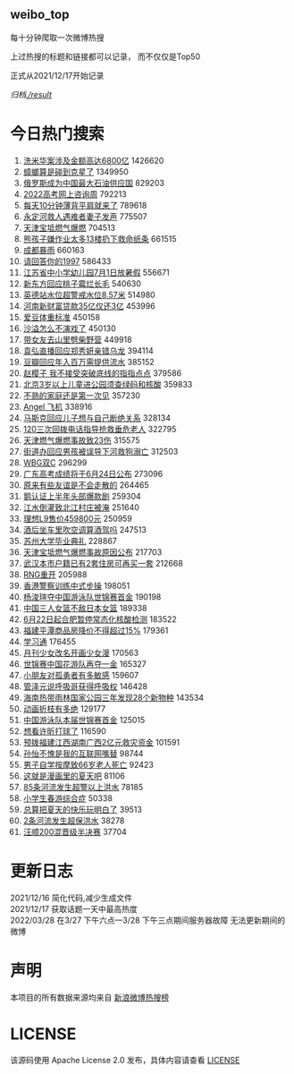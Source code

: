weibo_top  
---
每十分钟爬取一次微博热搜  

上过热搜的标题和链接都可以记录， 而不仅仅是Top50

正式从2021/12/17开始记录  

*归档[./result](./result/)*

# 今日热门搜索  
1. [洗米华案涉及金额高达6800亿](https://s.weibo.com//weibo?q=%23%E6%B4%97%E7%B1%B3%E5%8D%8E%E6%A1%88%E6%B6%89%E5%8F%8A%E9%87%91%E9%A2%9D%E9%AB%98%E8%BE%BE6800%E4%BA%BF%23&Refer=top) 1426620
2. [蟑螂算是碰到克星了](https://s.weibo.com//weibo?q=%23%E8%9F%91%E8%9E%82%E7%AE%97%E6%98%AF%E7%A2%B0%E5%88%B0%E5%85%8B%E6%98%9F%E4%BA%86%23&Refer=top) 1349950
3. [俄罗斯成为中国最大石油供应国](https://s.weibo.com//weibo?q=%23%E4%BF%84%E7%BD%97%E6%96%AF%E6%88%90%E4%B8%BA%E4%B8%AD%E5%9B%BD%E6%9C%80%E5%A4%A7%E7%9F%B3%E6%B2%B9%E4%BE%9B%E5%BA%94%E5%9B%BD%23&Refer=top) 829203
4. [2022高考网上咨询周](https://s.weibo.com//weibo?q=%232022%E9%AB%98%E8%80%83%E7%BD%91%E4%B8%8A%E5%92%A8%E8%AF%A2%E5%91%A8%23&Refer=top) 792213
5. [每天10分钟薄背平肩就来了](https://s.weibo.com//weibo?q=%23%E6%AF%8F%E5%A4%A910%E5%88%86%E9%92%9F%E8%96%84%E8%83%8C%E5%B9%B3%E8%82%A9%E5%B0%B1%E6%9D%A5%E4%BA%86%23&Refer=top) 789618
6. [永定河救人遇难者妻子发声](https://s.weibo.com//weibo?q=%23%E6%B0%B8%E5%AE%9A%E6%B2%B3%E6%95%91%E4%BA%BA%E9%81%87%E9%9A%BE%E8%80%85%E5%A6%BB%E5%AD%90%E5%8F%91%E5%A3%B0%23&Refer=top) 775507
7. [天津宝坻燃气爆燃](https://s.weibo.com//weibo?q=%23%E5%A4%A9%E6%B4%A5%E5%AE%9D%E5%9D%BB%E7%87%83%E6%B0%94%E7%88%86%E7%87%83%23&Refer=top) 704513
8. [熊孩子嫌作业太多13楼扔下救命纸条](https://s.weibo.com//weibo?q=%23%E7%86%8A%E5%AD%A9%E5%AD%90%E5%AB%8C%E4%BD%9C%E4%B8%9A%E5%A4%AA%E5%A4%9A13%E6%A5%BC%E6%89%94%E4%B8%8B%E6%95%91%E5%91%BD%E7%BA%B8%E6%9D%A1%23&Refer=top) 661515
9. [成都暴雨](https://s.weibo.com//weibo?q=%23%E6%88%90%E9%83%BD%E6%9A%B4%E9%9B%A8%23&Refer=top) 660163
10. [请回答你的1997](https://s.weibo.com//weibo?q=%23%E8%AF%B7%E5%9B%9E%E7%AD%94%E4%BD%A0%E7%9A%841997%23&Refer=top) 586433
11. [江苏省中小学幼儿园7月1日放暑假](https://s.weibo.com//weibo?q=%23%E6%B1%9F%E8%8B%8F%E7%9C%81%E4%B8%AD%E5%B0%8F%E5%AD%A6%E5%B9%BC%E5%84%BF%E5%9B%AD7%E6%9C%881%E6%97%A5%E6%94%BE%E6%9A%91%E5%81%87%23&Refer=top) 556671
12. [新东方回应桃子霉烂长毛](https://s.weibo.com//weibo?q=%23%E6%96%B0%E4%B8%9C%E6%96%B9%E5%9B%9E%E5%BA%94%E6%A1%83%E5%AD%90%E9%9C%89%E7%83%82%E9%95%BF%E6%AF%9B%23&Refer=top) 540630
13. [英德站水位超警戒水位8.57米](https://s.weibo.com//weibo?q=%23%E8%8B%B1%E5%BE%B7%E7%AB%99%E6%B0%B4%E4%BD%8D%E8%B6%85%E8%AD%A6%E6%88%92%E6%B0%B4%E4%BD%8D8.57%E7%B1%B3%23&Refer=top) 514980
14. [河南新财富贷款35亿仅还3亿](https://s.weibo.com//weibo?q=%23%E6%B2%B3%E5%8D%97%E6%96%B0%E8%B4%A2%E5%AF%8C%E8%B4%B7%E6%AC%BE35%E4%BA%BF%E4%BB%85%E8%BF%983%E4%BA%BF%23&Refer=top) 453996
15. [爱豆体重标准](https://s.weibo.com//weibo?q=%23%E7%88%B1%E8%B1%86%E4%BD%93%E9%87%8D%E6%A0%87%E5%87%86%23&Refer=top) 450158
16. [沙溢怎么不演戏了](https://s.weibo.com//weibo?q=%23%E6%B2%99%E6%BA%A2%E6%80%8E%E4%B9%88%E4%B8%8D%E6%BC%94%E6%88%8F%E4%BA%86%23&Refer=top) 450130
17. [带女友去山里劈柴野营](https://s.weibo.com//weibo?q=%23%E5%B8%A6%E5%A5%B3%E5%8F%8B%E5%8E%BB%E5%B1%B1%E9%87%8C%E5%8A%88%E6%9F%B4%E9%87%8E%E8%90%A5%23&Refer=top) 449918
18. [袁弘直播回应郑秀妍亲错乌龙](https://s.weibo.com//weibo?q=%23%E8%A2%81%E5%BC%98%E7%9B%B4%E6%92%AD%E5%9B%9E%E5%BA%94%E9%83%91%E7%A7%80%E5%A6%8D%E4%BA%B2%E9%94%99%E4%B9%8C%E9%BE%99%23&Refer=top) 394114
19. [豆瓣回应年入百万需提供流水](https://s.weibo.com//weibo?q=%23%E8%B1%86%E7%93%A3%E5%9B%9E%E5%BA%94%E5%B9%B4%E5%85%A5%E7%99%BE%E4%B8%87%E9%9C%80%E6%8F%90%E4%BE%9B%E6%B5%81%E6%B0%B4%23&Refer=top) 385152
20. [赵樱子 我不接受突破底线的指指点点](https://s.weibo.com//weibo?q=%E8%B5%B5%E6%A8%B1%E5%AD%90%20%E6%88%91%E4%B8%8D%E6%8E%A5%E5%8F%97%E7%AA%81%E7%A0%B4%E5%BA%95%E7%BA%BF%E7%9A%84%E6%8C%87%E6%8C%87%E7%82%B9%E7%82%B9&Refer=top) 379586
21. [北京3岁以上儿童进公园须查绿码和核酸](https://s.weibo.com//weibo?q=%23%E5%8C%97%E4%BA%AC3%E5%B2%81%E4%BB%A5%E4%B8%8A%E5%84%BF%E7%AB%A5%E8%BF%9B%E5%85%AC%E5%9B%AD%E9%A1%BB%E6%9F%A5%E7%BB%BF%E7%A0%81%E5%92%8C%E6%A0%B8%E9%85%B8%23&Refer=top) 359833
22. [不熟的家庭还是第一次见](https://s.weibo.com//weibo?q=%23%E4%B8%8D%E7%86%9F%E7%9A%84%E5%AE%B6%E5%BA%AD%E8%BF%98%E6%98%AF%E7%AC%AC%E4%B8%80%E6%AC%A1%E8%A7%81%23&Refer=top) 357230
23. [Angel 飞机](https://s.weibo.com//weibo?q=Angel%20%E9%A3%9E%E6%9C%BA&Refer=top) 338916
24. [马斯克回应儿子想与自己断绝关系](https://s.weibo.com//weibo?q=%23%E9%A9%AC%E6%96%AF%E5%85%8B%E5%9B%9E%E5%BA%94%E5%84%BF%E5%AD%90%E6%83%B3%E4%B8%8E%E8%87%AA%E5%B7%B1%E6%96%AD%E7%BB%9D%E5%85%B3%E7%B3%BB%23&Refer=top) 328134
25. [120三次回拨电话指导抢救垂危老人](https://s.weibo.com//weibo?q=%23120%E4%B8%89%E6%AC%A1%E5%9B%9E%E6%8B%A8%E7%94%B5%E8%AF%9D%E6%8C%87%E5%AF%BC%E6%8A%A2%E6%95%91%E5%9E%82%E5%8D%B1%E8%80%81%E4%BA%BA%23&Refer=top) 322795
26. [天津燃气爆燃事故致23伤](https://s.weibo.com//weibo?q=%23%E5%A4%A9%E6%B4%A5%E7%87%83%E6%B0%94%E7%88%86%E7%87%83%E4%BA%8B%E6%95%85%E8%87%B423%E4%BC%A4%23&Refer=top) 315575
27. [街道办回应男孩被误导下河救狗溺亡](https://s.weibo.com//weibo?q=%23%E8%A1%97%E9%81%93%E5%8A%9E%E5%9B%9E%E5%BA%94%E7%94%B7%E5%AD%A9%E8%A2%AB%E8%AF%AF%E5%AF%BC%E4%B8%8B%E6%B2%B3%E6%95%91%E7%8B%97%E6%BA%BA%E4%BA%A1%23&Refer=top) 312503
28. [WBG双C](https://s.weibo.com//weibo?q=WBG%E5%8F%8CC&Refer=top) 296299
29. [广东高考成绩将于6月24日公布](https://s.weibo.com//weibo?q=%23%E5%B9%BF%E4%B8%9C%E9%AB%98%E8%80%83%E6%88%90%E7%BB%A9%E5%B0%86%E4%BA%8E6%E6%9C%8824%E6%97%A5%E5%85%AC%E5%B8%83%23&Refer=top) 273096
30. [原来有些友谊是不会走散的](https://s.weibo.com//weibo?q=%23%E5%8E%9F%E6%9D%A5%E6%9C%89%E4%BA%9B%E5%8F%8B%E8%B0%8A%E6%98%AF%E4%B8%8D%E4%BC%9A%E8%B5%B0%E6%95%A3%E7%9A%84%23&Refer=top) 264465
31. [鹅认证上半年头部爆款剧](https://s.weibo.com//weibo?q=%23%E9%B9%85%E8%AE%A4%E8%AF%81%E4%B8%8A%E5%8D%8A%E5%B9%B4%E5%A4%B4%E9%83%A8%E7%88%86%E6%AC%BE%E5%89%A7%23&Refer=top) 259304
32. [江水倒灌致北江村庄被淹](https://s.weibo.com//weibo?q=%23%E6%B1%9F%E6%B0%B4%E5%80%92%E7%81%8C%E8%87%B4%E5%8C%97%E6%B1%9F%E6%9D%91%E5%BA%84%E8%A2%AB%E6%B7%B9%23&Refer=top) 251640
33. [理想L9售价459800元](https://s.weibo.com//weibo?q=%23%E7%90%86%E6%83%B3L9%E5%94%AE%E4%BB%B7459800%E5%85%83%23&Refer=top) 250959
34. [酒后坐车里吹空调算酒驾吗](https://s.weibo.com//weibo?q=%23%E9%85%92%E5%90%8E%E5%9D%90%E8%BD%A6%E9%87%8C%E5%90%B9%E7%A9%BA%E8%B0%83%E7%AE%97%E9%85%92%E9%A9%BE%E5%90%97%23&Refer=top) 247513
35. [苏州大学毕业典礼](https://s.weibo.com//weibo?q=%23%E8%8B%8F%E5%B7%9E%E5%A4%A7%E5%AD%A6%E6%AF%95%E4%B8%9A%E5%85%B8%E7%A4%BC%23&Refer=top) 228867
36. [天津宝坻燃气爆燃事故原因公布](https://s.weibo.com//weibo?q=%E5%A4%A9%E6%B4%A5%E5%AE%9D%E5%9D%BB%E7%87%83%E6%B0%94%E7%88%86%E7%87%83%E4%BA%8B%E6%95%85%E5%8E%9F%E5%9B%A0%E5%85%AC%E5%B8%83&Refer=top) 217703
37. [武汉本市户籍已有2套住房可再买一套](https://s.weibo.com//weibo?q=%23%E6%AD%A6%E6%B1%89%E6%9C%AC%E5%B8%82%E6%88%B7%E7%B1%8D%E5%B7%B2%E6%9C%892%E5%A5%97%E4%BD%8F%E6%88%BF%E5%8F%AF%E5%86%8D%E4%B9%B0%E4%B8%80%E5%A5%97%23&Refer=top) 212668
38. [RNG重开](https://s.weibo.com//weibo?q=%23RNG%E9%87%8D%E5%BC%80%23&Refer=top) 205988
39. [香港警察训练中式步操](https://s.weibo.com//weibo?q=%23%E9%A6%99%E6%B8%AF%E8%AD%A6%E5%AF%9F%E8%AE%AD%E7%BB%83%E4%B8%AD%E5%BC%8F%E6%AD%A5%E6%93%8D%23&Refer=top) 198051
40. [杨浚瑄夺中国游泳队世锦赛首金](https://s.weibo.com//weibo?q=%23%E6%9D%A8%E6%B5%9A%E7%91%84%E5%A4%BA%E4%B8%AD%E5%9B%BD%E6%B8%B8%E6%B3%B3%E9%98%9F%E4%B8%96%E9%94%A6%E8%B5%9B%E9%A6%96%E9%87%91%23&Refer=top) 190198
41. [中国三人女篮不敌日本女篮](https://s.weibo.com//weibo?q=%23%E4%B8%AD%E5%9B%BD%E4%B8%89%E4%BA%BA%E5%A5%B3%E7%AF%AE%E4%B8%8D%E6%95%8C%E6%97%A5%E6%9C%AC%E5%A5%B3%E7%AF%AE%23&Refer=top) 189338
42. [6月22日起合肥暂停常态化核酸检测](https://s.weibo.com//weibo?q=%236%E6%9C%8822%E6%97%A5%E8%B5%B7%E5%90%88%E8%82%A5%E6%9A%82%E5%81%9C%E5%B8%B8%E6%80%81%E5%8C%96%E6%A0%B8%E9%85%B8%E6%A3%80%E6%B5%8B%23&Refer=top) 183522
43. [福建平潭商品房降价不得超过15%](https://s.weibo.com//weibo?q=%23%E7%A6%8F%E5%BB%BA%E5%B9%B3%E6%BD%AD%E5%95%86%E5%93%81%E6%88%BF%E9%99%8D%E4%BB%B7%E4%B8%8D%E5%BE%97%E8%B6%85%E8%BF%8715%25%23&Refer=top) 179361
44. [学习通](https://s.weibo.com//weibo?q=%E5%AD%A6%E4%B9%A0%E9%80%9A&Refer=top) 176455
45. [月刊少女改名开画少女漫](https://s.weibo.com//weibo?q=%23%E6%9C%88%E5%88%8A%E5%B0%91%E5%A5%B3%E6%94%B9%E5%90%8D%E5%BC%80%E7%94%BB%E5%B0%91%E5%A5%B3%E6%BC%AB%23&Refer=top) 170563
46. [世锦赛中国花游队再夺一金](https://s.weibo.com//weibo?q=%23%E4%B8%96%E9%94%A6%E8%B5%9B%E4%B8%AD%E5%9B%BD%E8%8A%B1%E6%B8%B8%E9%98%9F%E5%86%8D%E5%A4%BA%E4%B8%80%E9%87%91%23&Refer=top) 165327
47. [小朋友对孤勇者有多敏感](https://s.weibo.com//weibo?q=%23%E5%B0%8F%E6%9C%8B%E5%8F%8B%E5%AF%B9%E5%AD%A4%E5%8B%87%E8%80%85%E6%9C%89%E5%A4%9A%E6%95%8F%E6%84%9F%23&Refer=top) 159607
48. [管泽元说呼吸哥获得呼吸权](https://s.weibo.com//weibo?q=%23%E7%AE%A1%E6%B3%BD%E5%85%83%E8%AF%B4%E5%91%BC%E5%90%B8%E5%93%A5%E8%8E%B7%E5%BE%97%E5%91%BC%E5%90%B8%E6%9D%83%23&Refer=top) 146428
49. [海南热带雨林国家公园三年发现28个新物种](https://s.weibo.com//weibo?q=%23%E6%B5%B7%E5%8D%97%E7%83%AD%E5%B8%A6%E9%9B%A8%E6%9E%97%E5%9B%BD%E5%AE%B6%E5%85%AC%E5%9B%AD%E4%B8%89%E5%B9%B4%E5%8F%91%E7%8E%B028%E4%B8%AA%E6%96%B0%E7%89%A9%E7%A7%8D%23&Refer=top) 143534
50. [动画折枝有多绝](https://s.weibo.com//weibo?q=%23%E5%8A%A8%E7%94%BB%E6%8A%98%E6%9E%9D%E6%9C%89%E5%A4%9A%E7%BB%9D%23&Refer=top) 129177
51. [中国游泳队本届世锦赛首金](https://s.weibo.com//weibo?q=%23%E4%B8%AD%E5%9B%BD%E6%B8%B8%E6%B3%B3%E9%98%9F%E6%9C%AC%E5%B1%8A%E4%B8%96%E9%94%A6%E8%B5%9B%E9%A6%96%E9%87%91%23&Refer=top) 125015
52. [想看许昕打球了](https://s.weibo.com//weibo?q=%23%E6%83%B3%E7%9C%8B%E8%AE%B8%E6%98%95%E6%89%93%E7%90%83%E4%BA%86%23&Refer=top) 116590
53. [预拨福建江西湖南广西2亿元救灾资金](https://s.weibo.com//weibo?q=%23%E9%A2%84%E6%8B%A8%E7%A6%8F%E5%BB%BA%E6%B1%9F%E8%A5%BF%E6%B9%96%E5%8D%97%E5%B9%BF%E8%A5%BF2%E4%BA%BF%E5%85%83%E6%95%91%E7%81%BE%E8%B5%84%E9%87%91%23&Refer=top) 101591
54. [孙怡不愧是我的互联网嘴替](https://s.weibo.com//weibo?q=%23%E5%AD%99%E6%80%A1%E4%B8%8D%E6%84%A7%E6%98%AF%E6%88%91%E7%9A%84%E4%BA%92%E8%81%94%E7%BD%91%E5%98%B4%E6%9B%BF%23&Refer=top) 98744
55. [男子自学按摩致66岁老人死亡](https://s.weibo.com//weibo?q=%23%E7%94%B7%E5%AD%90%E8%87%AA%E5%AD%A6%E6%8C%89%E6%91%A9%E8%87%B466%E5%B2%81%E8%80%81%E4%BA%BA%E6%AD%BB%E4%BA%A1%23&Refer=top) 92423
56. [这就是漫画里的夏天吧](https://s.weibo.com//weibo?q=%23%E8%BF%99%E5%B0%B1%E6%98%AF%E6%BC%AB%E7%94%BB%E9%87%8C%E7%9A%84%E5%A4%8F%E5%A4%A9%E5%90%A7%23&Refer=top) 81106
57. [85条河流发生超警以上洪水](https://s.weibo.com//weibo?q=%2385%E6%9D%A1%E6%B2%B3%E6%B5%81%E5%8F%91%E7%94%9F%E8%B6%85%E8%AD%A6%E4%BB%A5%E4%B8%8A%E6%B4%AA%E6%B0%B4%23&Refer=top) 78185
58. [小学生春游综合症](https://s.weibo.com//weibo?q=%23%E5%B0%8F%E5%AD%A6%E7%94%9F%E6%98%A5%E6%B8%B8%E7%BB%BC%E5%90%88%E7%97%87%23&Refer=top) 50338
59. [总算把夏天的快乐玩明白了](https://s.weibo.com//weibo?q=%23%E6%80%BB%E7%AE%97%E6%8A%8A%E5%A4%8F%E5%A4%A9%E7%9A%84%E5%BF%AB%E4%B9%90%E7%8E%A9%E6%98%8E%E7%99%BD%E4%BA%86%23&Refer=top) 39513
60. [2条河流发生超保洪水](https://s.weibo.com//weibo?q=%232%E6%9D%A1%E6%B2%B3%E6%B5%81%E5%8F%91%E7%94%9F%E8%B6%85%E4%BF%9D%E6%B4%AA%E6%B0%B4%23&Refer=top) 38278
61. [汪顺200混晋级半决赛](https://s.weibo.com//weibo?q=%23%E6%B1%AA%E9%A1%BA200%E6%B7%B7%E6%99%8B%E7%BA%A7%E5%8D%8A%E5%86%B3%E8%B5%9B%23&Refer=top) 37704
# 更新日志  
2021/12/16  简化代码,减少生成文件  
2021/12/17  获取话题一天中最高热度  
2022/03/28  在3/27 下午六点—3/28 下午三点期间服务器故障 无法更新期间的微博  
# 声明  
本项目的所有数据来源均来自 [新浪微博热搜榜](https://s.weibo.com/top/summary)  

# LICENSE
该源码使用 Apache License 2.0 发布，具体内容请查看 [LICENSE](./LICENSE)
